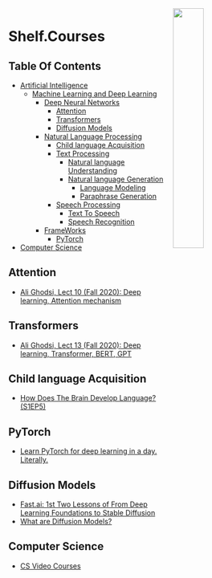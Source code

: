 <img src="https://github.com/IKJ1992/Shelf/blob/master/images/logo.PNG" width="35%" height="35%" align="right" />

# Shelf.Courses

## Table Of Contents
- [Artificial Intelligence]()
  - [Machine Learning and Deep Learning]()
    - [Deep Neural Networks]()
      - [Attention](#attention)
      - [Transformers](#transformers)
      - [Diffusion Models](#diffusion-models)
    - [Natural Language Processing]()
      - [Child language Acquisition](#child-language-acquisition)
      - [Text Processing]()
        - [Natural language Understanding]()
        - [Natural language Generation]()
          - [Language Modeling]()
          - [Paraphrase Generation]()
      - [Speech Processing]()
        - [Text To Speech]()
        - [Speech Recognition]()
    - [FrameWorks]()
      - [PyTorch](#pytorch)
- [Computer Science](#computer-science)

## Attention 
- [Ali Ghodsi, Lect 10 (Fall 2020): Deep learning, Attention mechanism
](https://www.youtube.com/watch?v=WFcH7kRNEBc&list=PLehuLRPyt1Hwqk1BopyiREdPfJng2cuNQ&index=7)

## Transformers
- [Ali Ghodsi, Lect 13 (Fall 2020): Deep learning, Transformer, BERT, GPT
](https://www.youtube.com/watch?v=APzuQoScLfc)


## Child language Acquisition
- [How Does The Brain Develop Language? (S1EP5)](https://www.youtube.com/watch?v=wVTtIgUn4zE)

## PyTorch
- [Learn PyTorch for deep learning in a day. Literally.](https://www.youtube.com/watch?v=Z_ikDlimN6A)

## Diffusion Models
- [Fast.ai: 1st Two Lessons of From Deep Learning Foundations to Stable Diffusion](https://www.fast.ai/posts/part2-2022-preview.html)
- [What are Diffusion Models?](https://youtu.be/fbLgFrlTnGU)

## Computer Science
- [CS Video Courses](https://github.com/Developer-Y/cs-video-courses)